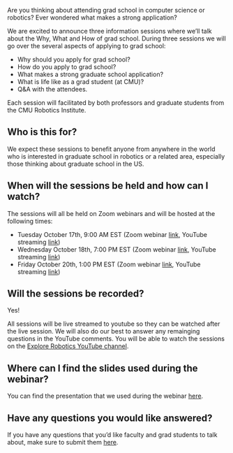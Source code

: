 Are you thinking about attending grad school in computer science or robotics? Ever wondered what makes a strong application?

We are excited to announce three information sessions where we’ll talk about the Why, What and How of grad school. During three sessions we will go over the several aspects of applying to grad school: 

* Why should you apply for grad school? 
* How do you apply to grad school?
* What makes a strong graduate school application?
* What is life like as a grad student (at CMU)? 
* Q&A with the attendees.

Each session will facilitated by both professors and graduate students from the CMU Robotics Institute. 

## Who is this for?
We expect these sessions to benefit anyone from anywhere in the world who is interested in graduate school in robotics or a related area, especially those thinking about graduate school in the US. 

## When will the sessions be held and how can I watch?

The sessions will all be held on Zoom webinars and will be hosted at the following times:
* Tuesday October 17th, 9:00 AM EST (Zoom webinar [link](https://us02web.zoom.us/j/89035901354?pwd=WGs0NlRnb3haYWRaVk4xSythZ3lVUT09), YouTube streaming [link](https://www.youtube.com/@cmu_riss))
* Wednesday October 18th, 7:00 PM EST (Zoom webinar [link](https://us02web.zoom.us/j/89134648317?pwd=NG5jNTVEeVNXQitBZzlWMjBiQVk3QT09), YouTube streaming [link](https://www.youtube.com/@cmu_riss))
* Friday October 20th, 1:00 PM EST (Zoom webinar [link](https://us02web.zoom.us/j/83476647986?pwd=NnlqNnl5aHZhYWlDQ1ptb2NqMnlSdz09), YouTube streaming [link](https://www.youtube.com/@cmu_riss))


## Will the sessions be recorded?
Yes! 

All sessions will be live streamed to youtube so they can be watched after the live session. We will also do our best to answer any remainging questions in the YouTube comments. You will be able to watch the sessions on the [Explore Robotics YouTube channel](https://www.youtube.com/@cmu_riss).

## Where can I find the slides used during the webinar? 
You can find the presentation that we used during the webinar [here](https://github.com/cmu-ri-resources/cmu-ri-resources.github.io/blob/fde963318c812ab5fd7a88d8a0209d3d0fd5bf8f/How_To_Apply_To_Grad_School.pdf).

## Have any questions you would like answered?

If you have any questions that you’d like faculty and grad students to talk about, make sure to submit them [here](https://forms.gle/8yL8MvyTQFaAbgs87).

<!-- <iframe width="420" height="315" src="http://www.youtube.com/embed/cA9xGrRpkuY" frameborder="0" allowfullscreen></iframe> -->

<!-- <a href="https://www.youtube.com/c/AirLab?sub_confirmation=1" class="button is-info"><i class="fab fa-youtube fa-2x"></i> &nbsp; Subscribe to our YouTube Channel</a> -->

<!-- Google tag (gtag.js) -->
<script async src="https://www.googletagmanager.com/gtag/js?id=G-GCTFHSBZQT"></script>
<script>
  window.dataLayer = window.dataLayer || [];
  function gtag(){dataLayer.push(arguments);}
  gtag('js', new Date());

  gtag('config', 'G-GCTFHSBZQT');
</script>
